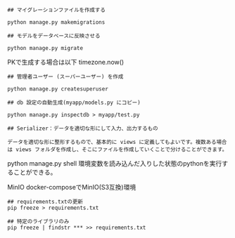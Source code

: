 ```
## マイグレーションファイルを作成する

python manage.py makemigrations
```

```
## モデルをデータベースに反映させる

python manage.py migrate
```

PKで生成する場合は以下
timezone.now()

```
## 管理者ユーザー (スーパーユーザー) を作成

python manage.py createsuperuser
```

```
## db 設定の自動生成(myapp/models.py にコピー)

python manage.py inspectdb > myapp/test.py
```

```
## Serializer：データを適切な形にして入力、出力するもの

データを適切な形に整形するもので、基本的に views に定義してもよいです。複数ある場合は views フォルダを作成し、そこにファイルを作成していくことで分けることができます。
```

python manage.py shell
環境変数を読み込んだ入りした状態のpythonを実行することができる。

MinIO
docker-composeでMinIO(S3互換)環境

```
## requirements.txtの更新
pip freeze > requirements.txt
```

```
## 特定のライブラリのみ
pip freeze | findstr *** >> requirements.txt
```